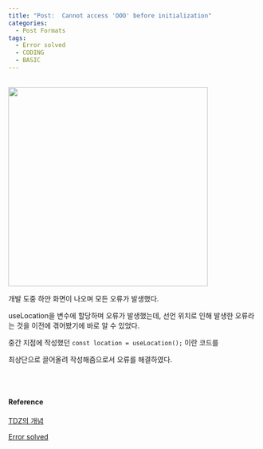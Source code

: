 ```yaml
---
title: "Post:  Cannot access 'OOO' before initialization"
categories:
  - Post Formats
tags:
  - Error solved
  - CODING
  - BASIC
---
```


<br>

<img src='https://user-images.githubusercontent.com/78709765/176189572-d5bad0e3-d90e-4370-b9a9-13e428ad8822.png' width='400px' />

개발 도중 하얀 화면이 나오며 모든 오류가 발생했다.

useLocation을 변수에 할당하며 오류가 발생했는데, 선언 위치로 인해 발생한 오류라는 것을 이전에 겪어봤기에 바로 알 수 있었다.

중간 지점에 작성했던 `const location = useLocation();` 이란 코드를

최상단으로 끌어올려 작성해줌으로서 오류를 해결하였다.

<br>
<br>

#### Reference

[TDZ의 개념](https://ui.toast.com/weekly-pick/ko_20191014)

[Error solved](https://coding-with-jina.tistory.com/128)
